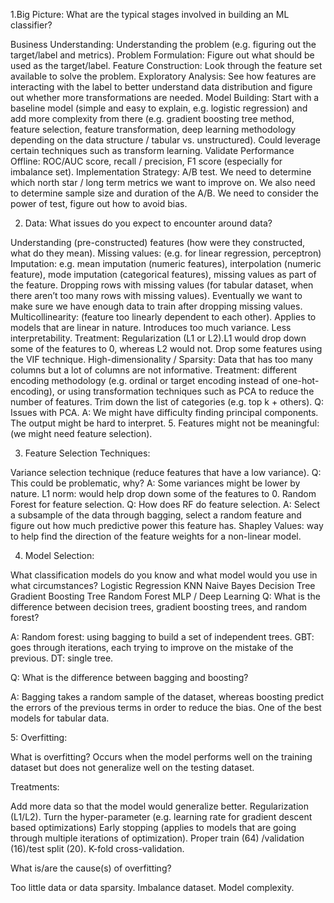 1.Big Picture: What are the typical stages involved in building an ML classifier?

Business Understanding: Understanding the problem (e.g. figuring out the target/label and metrics).
Problem Formulation: Figure out what should be used as the target/label.
Feature Construction: Look through the feature set available to solve the problem.
Exploratory Analysis: See how features are interacting with the label to better understand data distribution and figure out whether more transformations are needed.
Model Building: Start with a baseline model (simple and easy to explain, e.g. logistic regression) and add more complexity from there (e.g. gradient boosting tree method, feature selection, feature transformation, deep learning methodology depending on the data structure / tabular vs. unstructured). Could leverage certain techniques such as transform learning.
Validate Performance Offline: ROC/AUC score, recall / precision, F1 score (especially for imbalance set).
Implementation Strategy: A/B test. We need to determine which north star / long term metrics we want to improve on. We also need to determine sample size and duration of the A/B. We need to consider the power of test, figure out how to avoid bias. 
 

2. Data: What issues do you expect to encounter around data?

 

Understanding (pre-constructed) features (how were they constructed, what do they mean).
Missing values: (e.g. for linear regression, perceptron)
Imputation: e.g. mean imputation (numeric features), interpolation (numeric feature), mode imputation (categorical features), missing values as part of the feature.
Dropping rows with missing values (for tabular dataset, when there aren’t too many rows with missing values). Eventually we want to make sure we have enough data to train after dropping missing values.
Multicollinearity: (feature too linearly dependent to each other).
Applies to models that are linear in nature.
Introduces too much variance.
Less interpretability.
Treatment: 
Regularization (L1 or L2).L1 would drop down some of the features to 0, whereas L2 would not.
Drop some features using the VIF technique.
High-dimensionality / Sparsity:
Data that has too many columns but a lot of columns are not informative.
Treatment: different encoding methodology (e.g. ordinal or target encoding instead of one-hot-encoding), or using transformation techniques such as PCA to reduce the number of features. Trim down the list of categories (e.g. top k + others).
Q: Issues with PCA. A: We might have difficulty finding principal components. The output might be hard to interpret. 
5. Features might not be meaningful: (we might need feature selection).




3. Feature Selection Techniques:

Variance selection technique (reduce features that have a low variance).
Q: This could be problematic, why? A: Some variances might be lower by nature.
L1 norm: would help drop down some of the features to 0.
Random Forest for feature selection.
Q: How does RF do feature selection. A: Select a subsample of the data through bagging, select a random feature and figure out how much predictive power this feature has.
Shapley Values: way to help find the direction of the feature weights for a non-linear model.



4. Model Selection:

What classification models do you know and what model would you use in what circumstances?
Logistic Regression
KNN
Naive Bayes
Decision Tree
Gradient Boosting Tree
Random Forest
MLP / Deep Learning
Q: What is the difference between decision trees, gradient boosting trees, and random forest?

A: Random forest: using bagging to build a set of independent trees. GBT: goes through iterations, each trying to improve on the mistake of the previous. DT: single tree.

Q: What is the difference between bagging and boosting?

A: Bagging takes a random sample of the dataset, whereas boosting predict the errors of the previous terms in order to reduce the bias. One of the best models for tabular data.




5: Overfitting:

What is overfitting?
Occurs when the model performs well on the training dataset but does not generalize well on the testing dataset.

 

Treatments:

Add more data so that the model would generalize better.
Regularization (L1/L2).
Turn the hyper-parameter (e.g. learning rate for gradient descent based optimizations)
Early stopping (applies to models that are going through multiple iterations of optimization).
Proper train (64) /validation (16)/test split (20).
K-fold cross-validation.



What is/are the cause(s) of overfitting?
 

Too little data or data sparsity.
Imbalance dataset.
Model complexity.